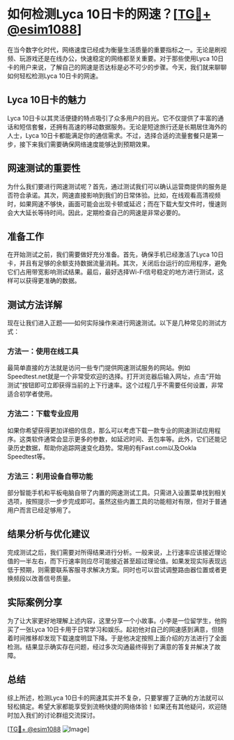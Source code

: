 # 如何检测Lyca 10日卡的网速？[[TG💪+ @esim1088](https://t.me/s/esim1088)]

在当今数字化时代，网络速度已经成为衡量生活质量的重要指标之一。无论是刷视频、玩游戏还是在线办公，快速稳定的网络都至关重要。对于那些使用Lyca 10日卡的用户来说，了解自己的网速是否达标是必不可少的步骤。今天，我们就来聊聊如何轻松检测Lyca 10日卡的网速。

## Lyca 10日卡的魅力

Lyca 10日卡以其灵活便捷的特点吸引了众多用户的目光。它不仅提供了丰富的通话和短信套餐，还拥有高速的移动数据服务。无论是短途旅行还是长期居住海外的人士，Lyca 10日卡都能满足你的通信需求。不过，选择合适的流量套餐只是第一步，接下来我们需要确保网络速度能够达到预期效果。

## 网速测试的重要性

为什么我们要进行网速测试呢？首先，通过测试我们可以确认运营商提供的服务是否符合承诺。其次，网速直接影响到我们的日常体验。比如，在线观看高清视频时，如果网速不够快，画面可能会出现卡顿或延迟；而在下载大型文件时，慢速则会大大延长等待时间。因此，定期检查自己的网速是非常必要的。

## 准备工作

在开始测试之前，我们需要做好充分准备。首先，确保手机已经激活了Lyca 10日卡，并且有足够的余额支持数据流量消耗。其次，关闭后台运行的应用程序，避免它们占用带宽影响测试结果。最后，最好选择Wi-Fi信号稳定的地方进行测试，这样可以获得更准确的数据。

## 测试方法详解

现在让我们进入正题——如何实际操作来进行网速测试。以下是几种常见的测试方式：

### 方法一：使用在线工具

最简单直接的方法就是访问一些专门提供网速测试服务的网站。例如Speedtest.net就是一个非常受欢迎的选择。打开浏览器后输入网址，点击“开始测试”按钮即可立即获得当前的上下行速率。这个过程几乎不需要任何设置，非常适合初学者使用。

### 方法二：下载专业应用

如果你希望获得更加详细的信息，那么可以考虑下载一款专业的网速测试应用程序。这类软件通常会显示更多的参数，如延迟时间、丢包率等。此外，它们还能记录历史数据，帮助你追踪网速变化趋势。常用的有Fast.com以及Ookla Speedtest等。

### 方法三：利用设备自带功能

部分智能手机和平板电脑自带了内置的网速测试工具。只需进入设置菜单找到相关选项，按照提示一步步完成即可。虽然这些内置工具的功能相对有限，但对于普通用户而言已经足够用了。

## 结果分析与优化建议

完成测试之后，我们需要对所得结果进行分析。一般来说，上行速率应该接近理论值的一半左右，而下行速率则应尽可能接近甚至超过理论值。如果发现实际表现远低于预期，则需要联系客服寻求解决方案。同时也可以尝试调整路由器位置或者更换频段以改善信号质量。

## 实际案例分享

为了让大家更好地理解上述内容，这里分享一个小故事。小李是一位留学生，他购买了一张Lyca 10日卡用于日常学习和娱乐。起初他对自己的网速感到满意，但随着时间推移却发现下载速度明显下降。于是他决定按照上面介绍的方法进行了全面检测。结果显示确实存在问题，经过多次沟通最终得到了满意的答复并解决了故障。

## 总结

综上所述，检测Lyca 10日卡的网速其实并不复杂，只要掌握了正确的方法就可以轻松搞定。希望大家都能享受到流畅快捷的网络体验！如果还有其他疑问，欢迎随时加入我们的讨论群组交流探讨。

[[TG💪+ @esim1088](https://t.me/s/esim1088) ![Image](https://i.postimg.cc/4NQfJmqS/Snipaste-2025-05-13-00-14-12.png)]